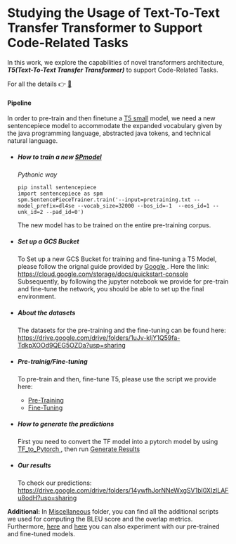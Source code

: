 # Studying the Usage of Text-To-Text Transfer Transformer to Support Code-Related Tasks

In this work, we explore the capabilities of novel transformers architecture, ***T5(Text-To-Text Transfer Transformer)*** to support Code-Related Tasks.

For all the details :point_right: <a href=''>:page_facing_up:</a>

#### Pipeline

In order to pre-train and then finetune a [T5 small](https://github.com/google-research/text-to-text-transfer-transformer) model, we need a new sentencepiece model to accommodate the expanded vocabulary given by the java programming language, abstracted java tokens, and technical natural language.



*  ##### How to train a new <a href='https://github.com/google/sentencepiece/blob/master/python/README.md'>SPmodel</a>

    *Pythonic way*

    ```
    pip install sentencepiece
    import sentencepiece as spm
    spm.SentencePieceTrainer.train('--input=pretraining.txt --model_prefix=dl4se --vocab_size=32000 --bos_id=-1  --eos_id=1 --unk_id=2 --pad_id=0') 
    ```
    The new model has to be trained on the entire pre-training corpus.

* ##### Set up a GCS Bucket
    To Set up a new GCS Bucket for training and fine-tuning a T5 Model, please follow the orignal guide provided by <a href='https://www.google.com'> Google </a>. 
    Here the link: https://cloud.google.com/storage/docs/quickstart-console
    Subsequently, by following the jupyter notebook we provide for pre-train and fine-tune the network, you should be able to set up the final environment.

* ##### About the datasets

    The datasets for the pre-training and the fine-tuning can be found here: https://drive.google.com/drive/folders/1uJv-kljY1Q59fa-TdkpXOOd9QEG5OZDa?usp=sharing


* ##### Pre-trainig/Fine-tuning 
  
    To pre-train and then, fine-tune T5, please use the script we provide here:
    - <a href ='https://github.com/antonio-mastropaolo/T5-learning-ICSE_2021/blob/main/Code/pre-training.ipynb'>Pre-Training</a> 
    -  <a href ='https://github.com/antonio-mastropaolo/T5-learning-ICSE_2021/blob/main/Code/fine-tuning.ipynb'>Fine-Tuning</a> 

* ##### How to generate the predictions

    First you need to convert the TF model into a pytorch model by using <a href='https://github.com/antonio-mastropaolo/T5-learning-ICSE_2021/blob/main/Code/Miscellaneous/tf_2_pytorch_T5.py'> TF_to_Pytorch </a>, then run <a href='https://github.com/antonio-mastropaolo/T5-learning-ICSE_2021/blob/main/Code/run-on-test-set/generate_results.ipynb'> Generate Results </a>

* ##### Our results
    
    To check our predictions: https://drive.google.com/drive/folders/14ywfhJorNNeWxgSV1bI0XIzlLAFu8odH?usp=sharing


**Additional:** In <a href='https://github.com/antonio-mastropaolo/T5-learning-ICSE_2021/tree/main/Code/Miscellaneous'>Miscellaneous</a> folder, you can find all the additional scripts we used for computing the BLEU score and the overlap metrics. Furthermore, <a href='https://drive.google.com/file/d/1BWhr4KbAp6_NKc_BH3lPTjfM1Hzq71Ct/view?usp=sharing'>here</a> and <a href='https://drive.google.com/drive/folders/1caP5-OpurKOMhkqfsrkHxKarEoYVjiFI?usp=sharing'>here</a> you can also experiment with our pre-trained and fine-tuned models.
